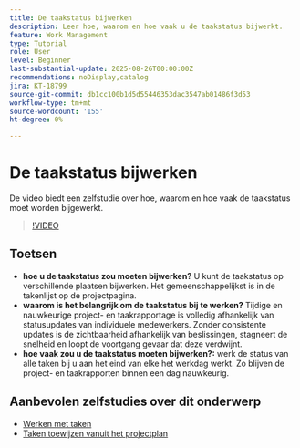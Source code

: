 ```yaml
---
title: De taakstatus bijwerken
description: Leer hoe, waarom en hoe vaak u de taakstatus bijwerkt.
feature: Work Management
type: Tutorial
role: User
level: Beginner
last-substantial-update: 2025-08-26T00:00:00Z
recommendations: noDisplay,catalog
jira: KT-18799
source-git-commit: db1cc100b1d5d55446353dac3547ab01486f3d53
workflow-type: tm+mt
source-wordcount: '155'
ht-degree: 0%

---
```


# De taakstatus bijwerken

De video biedt een zelfstudie over hoe, waarom en hoe vaak de taakstatus moet worden bijgewerkt.

>[!VIDEO](https://video.tv.adobe.com/v/3471167/?quality=12&learn=on&enablevpops)

## Toetsen

* **hoe u de taakstatus zou moeten bijwerken?** U kunt de taakstatus op verschillende plaatsen bijwerken. Het gemeenschappelijkst is in de takenlijst op de projectpagina.
* **waarom is het belangrijk om de taakstatus bij te werken?** Tijdige en nauwkeurige project- en taakrapportage is volledig afhankelijk van statusupdates van individuele medewerkers. Zonder consistente updates is de zichtbaarheid afhankelijk van beslissingen, stagneert de snelheid en loopt de voortgang gevaar dat deze verdwijnt.
* **hoe vaak zou u de taakstatus moeten bijwerken?:** werk de status van alle taken bij u aan het eind van elke het werkdag werkt. Zo blijven de project- en taakrapporten binnen een dag nauwkeurig.


## Aanbevolen zelfstudies over dit onderwerp

* [Werken met taken](/help/manage-work/tasks/work-with-tasks.md)
* [Taken toewijzen vanuit het projectplan](/help/manage-work/tasks/assign-tasks-from-the-project-plan.md)
